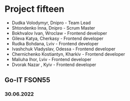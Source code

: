 # Project fifteen

 - Dudka Volodymyr, Dnipro - Team Lead
 - Shtondenko Inna, Dnipro - Scrum Master
 - Bokhvalov Ivan, Wroclaw - Frontend developer
 - Gileva Katya, Cherkasy - Frontend developer
 - Rudka Bohdana, Lviv - Frontend developer
 - Ivashchuk Vladyslav, Odessa - Frontend developer
 - Chernichenko Kostiantyn, Kharkiv - Frontend developer
 - Maliuha Ihor, Lviv - Frontend developer
 - Dvorak Nazar , Kyiv - Frontend developer


## Go-IT FSON55
### 30.06.2022
